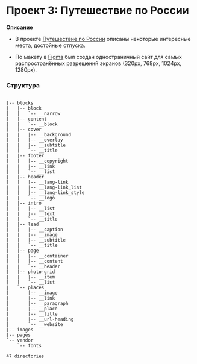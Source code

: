 # Проект 3: Путешествие по России

**Описание**

* В проекте [Путешествие по России](https://wunder-frau.github.io/russian-travel/) описаны некоторые интересные места, достойные отпуска.

* По макету в [Figma](https://www.figma.com/file/OyRWEjU6wBwRe1hapzQoLx/Sprint-3%3A-Russia-%2F-desktop-%2B-mobile?node-id=28503%3A0)
был создан одностраничный сайт для самых распространённых разрешений экранов (320px, 768px, 1024px, 1280px).

### Структура
```gitignore

|-- blocks
|   |-- block
|   |   `-- __narrow
|   |-- content
|   |   `-- __block
|   |-- cover
|   |   |-- __background
|   |   |-- __overlay
|   |   |-- __subtitle
|   |   `-- __title
|   |-- footer
|   |   |-- __copyright
|   |   |-- __link
|   |   `-- __list
|   |-- header
|   |   |-- __lang-link
|   |   |-- __lang-link_list
|   |   |-- __lang-link_style
|   |   `-- __logo
|   |-- intro
|   |   |-- __list
|   |   |-- __text
|   |   `-- __title
|   |-- lead
|   |   |-- __caption
|   |   |-- __image
|   |   |-- __subtitle
|   |   `-- __title
|   |-- page
|   |   |-- __container
|   |   |-- __content
|   |   `-- __header
|   |-- photo-grid
|   |   |-- __item
|   |   `-- __list
|   `-- places
|       |-- __image
|       |-- __link
|       |-- __paragraph
|       |-- __place
|       |-- __title
|       |-- __url-heading
|       `-- __website
|-- images
|-- pages
`-- vendor
    `-- fonts

47 directories

